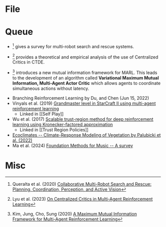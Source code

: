 # File








# Queue
* [^Queralta_2020] gives a survey for multi-robot search and rescue systems. 
[^Queralta_2020]: Queralta et al. (2020) [Collaborative Multi-Robot Search and Rescue: Planning, Coordination, Perception, and Active Vision](https://ieeexplore.ieee.org/document/9220149?denied=)



* [^lyu_2023] provides a theoretical and empirical analysis of the use of Centralized Critics in CTDE.


[^Lyu_2023]: Lyu et al. (2023) [On Centralized Critics in Multi-Agent Reinforcement Learning](https://dl.acm.org/doi/pdf/10.1613/jair.1.14386) 

* [^Kim_2023]   introduces a new mutual information framework for MARL. This leads to the development of an algorithm called **Variational Maximum Mutual Information, Multi-Agent Actor Critic** which allows agents to coordinate simultaneous actions without latency. 

[^Kim_2023]: Kim, Jung, Cho, Sung (2020) [A Maximum Mutual Information Framework for Multi-Agent Reinforcement Learning](https://arxiv.org/pdf/2006.02732)



* Branching Reinforcement Learning by Du, and Chen (Jun 15, 2022) 
* Vinyals et al. (2019) [Grandmaster level in StarCraft II using multi-agent reinforcement learning](https://www.seas.upenn.edu/~cis520/papers/RL_for_starcraft.pdf) 
	* Linked in [[Self Play]]
* Wu et al. (2017) [Scalable trust-region method for deep reinforcement learning using Kronecker-factored approximation](https://arxiv.org/pdf/1708.05144.pdf)
	* Linked in [[Trust Region Policies]]
* [Ecoclimates -- Climate-Response Modeling of Vegetation by Palubicki et al. (2022)](https://storage.googleapis.com/pirk.io/papers/Palubicki.etal-2022-Ecoclimates.pdf)
* Ma et al. (2024) [Foundation Methods for Music -- A survey](https://arxiv.org/pdf/2408.14340v2)


# Misc
